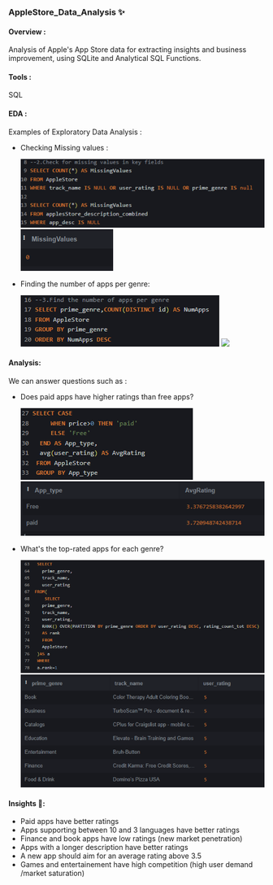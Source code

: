 ### AppleStore_Data_Analysis ✨

#### Overview :
Analysis of Apple's App Store data for extracting insights and business improvement, using SQLite and Analytical SQL Functions.
#### Tools :
SQL
#### EDA :
Examples of Exploratory Data Analysis :
- Checking Missing values :
  
  ![](Examples/eda.PNG)
  ![](Examples/tab1.PNG)
  
- Finding the number of apps per genre:
  
  ![](Examples/eda2.PNG)
  ![](Examples/tab2.PNG)
  
#### Analysis:
We can answer questions such as :
- Does paid apps have higher ratings than free apps?
  
  ![](Examples/eda3.PNG)
  ![](Examples/tab3.PNG)
- What's the top-rated apps for each genre?
  
  ![](Examples/eda4.PNG)
  ![](Examples/tab4.PNG)

#### Insights 🔮:
- Paid apps  have better ratings 
- Apps supporting between 10 and 3 languages have better ratings 
- Finance and book apps have low ratings (new market penetration)
- Apps with a longer description have better ratings
- A new app should aim for an average rating above 3.5 
- Games and entertainement have high competition (high user demand /market saturation)



